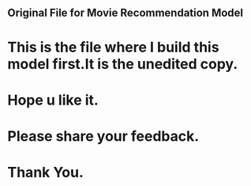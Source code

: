 ## Original File for Movie Recommendation Model ##

 # This is the file where I build this model first.It is the unedited copy. #

 # Hope u like it.
 # Please share your feedback.
 # Thank You.